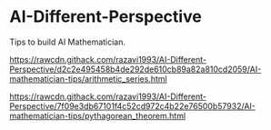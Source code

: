 # AI-Different-Perspective

Tips to build AI Mathematician. 

https://rawcdn.githack.com/razavi1993/AI-Different-Perspective/d2c2e495458b4de292de610cb89a82a810cd2059/AI-mathematician-tips/arithmetic_series.html

https://rawcdn.githack.com/razavi1993/AI-Different-Perspective/7f09e3db67101f4c52cd972c4b22e76500b57932/AI-mathematician-tips/pythagorean_theorem.html
